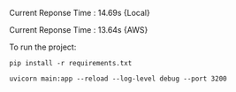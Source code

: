 Current Reponse Time : 14.69s {Local}

Current Reponse Time : 13.64s {AWS}


To run the project: 

```
pip install -r requirements.txt

uvicorn main:app --reload --log-level debug --port 3200
```
